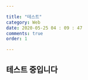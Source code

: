 ```yaml
---

title: "테스트"
category: Web
date: 2020-05-25 04​ : 09 : ​47
comments: true
order: 1

---
```


## 테스트 중입니다


